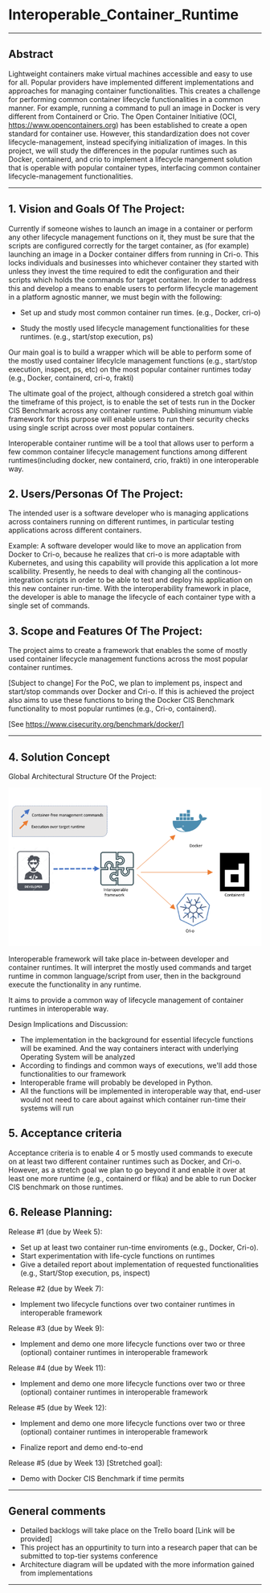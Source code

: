 # Interoperable_Container_Runtime
** **

## Abstract

Lightweight containers make virtual machines accessible and easy to use for all. Popular providers have implemented different implementations and approaches for managing container functionalities. This creates a challenge for performing common container lifecycle functionalities in a common manner. For example, running a command to pull an image in Docker is very different from Containerd or Crio. The Open Container Initiative (OCI, https://www.opencontainers.org) has been established to create a open standard for container use. However, this standardization does not cover lifecycle-management, instead specifying initialization of images.  In this project, we will study the differences in the popular runtimes such as Docker, containerd, and crio to implement a lifecycle mangement solution that is operable with popular container types, interfacing common container lifecycle-management functionalities. 


** **

## 1.   Vision and Goals Of The Project:

Currently if someone wishes to launch an image in a container or perform any other lifecycle management functions on it, they must be sure that the scripts are configured correctly for the target container, as (for example) launching an image in a Docker container differs from running in Cri-o. This locks individuals and businesses into whichever container they started with unless they invest the time required to edit the configuration and their scripts which holds the commands for target container. In order to address this and develop a means to enable users to perform lifecycle management in a platform agnostic manner, we must begin with the following:

* Set up and study most common container run times. (e.g., Docker, cri-o)

* Study the mostly used lifecycle management functionalities for these runtimes. (e.g., start/stop execution, ps)

Our main goal is to build a wrapper which will be able to perform some of the mostly used container lifecylcle management functions (e.g., start/stop execution, inspect, ps, etc) on the most popular container runtimes today (e.g., Docker, containerd, cri-o, frakti)

The ultimate goal of the project, although considered a stretch goal within the timeframe of this project, is to enable the set of tests run in the Docker CIS Benchmark across any container runtime. Publishing minumum viable framework for this purpose will enable users to run their security checks using single script across over most popular containers.

Interoperable container runtime will be a tool that allows user to perform a few common container lifecycle management functions among different runtimes(including docker, new containerd, crio, frakti) in one interoperable way. 

## 2. Users/Personas Of The Project:

The intended user is a software developer who is managing applications across containers running on different runtimes, in particular testing applications across different containers.
 
Example: A software developer would like to move an application from Docker to Cri-o, because he realizes that cri-o is more adaptable with Kubernetes, and using this capability will provide this application a lot more scalibility. Presently, he needs to deal with changing all the continous-integration scripts in order to be able to test and deploy his application on this new container run-time. With the interoperability framework in place, the developer is able to manage the lifecycle of each container type with a single set of commands.


## 3.   Scope and Features Of The Project:


The project aims to create a framework that enables the some of mostly used container lifecycle management functions across the most popular container runtimes. 

[Subject to change] For the PoC, we plan to implement ps, inspect and start/stop commands over Docker and Cri-o. 
If this is achieved the project also aims to use these functions to bring the Docker CIS Benchmark functionality to most popular runtimes (e.g., Cri-o, containerd). 

[See https://www.cisecurity.org/benchmark/docker/]


** **

## 4. Solution Concept

Global Architectural Structure Of the Project:

![alt text](https://github.com/BU-NU-CLOUD-F19/Interoperable_Container_Runtime/blob/master/cloud-architecture.png "Hover text")

Interoperable framework will take place in-between developer and container runtimes. It will interpret the mostly used commands and target runtime in common language/script from user, then in the background execute the functionality in any runtime. 

It aims to provide a common way of lifecycle management of container runtimes in interoperable way.

Design Implications and Discussion:

* The implementation in the background for essential lifecycle functions will be examined. And the way containers interact with underlying Operating System will be analyzed
* According to findings and common ways of executions, we'll add those functionalities to our framework
* Interoperable frame will probably be developed in Python. 
* All the functions will be implemented in interoperable way that, end-user would not need to care about against which container run-time their systems will run

## 5. Acceptance criteria

Acceptance criteria is to enable 4 or 5 mostly used commands to execute on at least two different container runtimes such as Docker, and Cri-o. However, as a stretch goal we plan to go beyond it and enable it over at least one more runtime (e.g., containerd or flika) and be able to run Docker CIS benchmark on those runtimes.


## 6.  Release Planning:

Release #1 (due by Week 5): 

* Set up at least two container run-time enviroments (e.g., Docker, Cri-o). 
* Start experimentation with life-cycle functions on runtimes
* Give a detailed report about implementation of requested functionalities (e.g., Start/Stop execution, ps, inspect)

Release #2 (due by Week 7): 

* Implement two lifecycle functions over two container runtimes in interoperable framework

Release #3 (due by Week 9): 

* Implement and demo one more lifecycle functions over two or three (optional) container runtimes in interoperable framework

Release #4 (due by Week 11): 

* Implement and demo one more lifecycle functions over two or three (optional) container runtimes in interoperable framework

Release #5 (due by Week 12): 

* Implement and demo one more lifecycle functions over two or three (optional) container runtimes in interoperable framework

* Finalize report and demo end-to-end

Release #5 (due by Week 13) [Stretched goal]: 

* Demo with Docker CIS Benchmark if time permits


** **

## General comments

* Detailed backlogs will take place on the Trello board [Link will be provided]
* This project has an oppurtinity to turn into a research paper that can be submitted to top-tier systems conference
* Architecture diagram will be updated with the more information gained from implementations


** **


